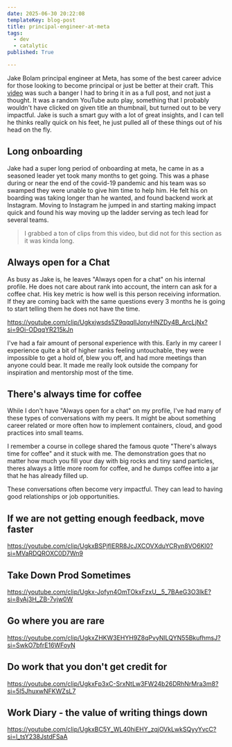 ```yaml
---
date: 2025-06-30 20:22:08
templateKey: blog-post
title: principal-engineer-at-meta
tags:
  - dev
  - catalytic
published: True

---
```


Jake Bolam principal engineer at Meta, has some of the best career advice for
those looking to become principal or just be better at their craft.  This
[video](https://www.youtube.com/clip/UgkxFp3xC-SrxNtLw3FW24b26DRhNrMra3m8) was
such a banger I had to bring it in as a full post, and not just a thought. It
was a random YouTube auto play, something that I probably wouldn't have clicked
on given title an thumbnail, but turned out to be very impactful.  Jake is such
a smart guy with a lot of great insights, and I can tell he thinks really quick
on his feet, he just pulled all of these things out of his head on the fly.

## Long onboarding

Jake had a super long period of onboarding at meta, he came in as a seasoned
leader yet took many months to get going.  This was a phase during or near the
end of the covid-19 pandemic and his team was so swamped they were unable to
give him time to help him.  He felt his on boarding was taking longer than he
wanted, and found backend work at Instagram.  Moving to Instagram he jumped in
and starting making impact quick and found his way moving up the ladder serving
as tech lead for several teams.

> I grabbed a ton of clips from this video, but did not for this section as it was kinda long.

## Always open for a Chat

As busy as Jake is, he leaves "Always open for a chat" on his internal profile.
He does not care about rank into account, the intern can ask for a coffee chat.
His key metric is how well is this person receiving information.  If they are
coming back with the same questions every 3 months he is going to start telling
them he does not have the time.

<https://youtube.com/clip/Ugkxjwsds5Z9qqqIlJonyHNZDy4B_ArcLjNx?si=9Oi-ODqqYR215kJn>

I've had a fair amount of personal experience with this.  Early in my career I
experience quite a bit of higher ranks feeling untouchable, they were
impossible to get a hold of, blew you off, and had more meetings than anyone
could bear.  It made me really look outside the company for inspiration and
mentorship most of the time.

## There's always time for coffee

While I don't have "Always open for a chat" on my
profile,  I've had many of these types of conversations with my peers.  It
might be about something career related or more often how to implement
containers, cloud, and good practices into small teams.

I remember a course in college shared the famous quote "There's always time for
coffee" and it stuck with me.  The demonstration goes that no matter how much
you fill your day with big rocks and tiny sand particles, theres always a
little more room for coffee, and he dumps coffee into a jar that he has already
filled up.

These conversations often become very impactful.  They can lead to having good
relationships or job opportunities.

## If we are not getting enough feedback, move faster

<https://youtube.com/clip/UgkxBSPjfIERR8JcJXCOVXduYCRyn8VO6Kl0?si=MVaRDQROXC0D7Wn9>

## Take Down Prod Sometimes

<https://youtube.com/clip/Ugkx-Jofyn4OmTOkxFzxU__5_7BAeG3O3IkE?si=8yAj3H_ZB-7vjw0W>

## Go where you are rare

<https://youtube.com/clip/UgkxZHKW3EHYH9Z8qPvyNlLQYN55BkufhmsJ?si=SwkO7bfrE16WFoyN>

## Do work that you don't get credit for

<https://youtube.com/clip/UgkxFp3xC-SrxNtLw3FW24b26DRhNrMra3m8?si=5I5JhuxwNFKWZsL7>

## Work Diary - the value of writing things down

<https://youtube.com/clip/UgkxBC5Y_WL40hiEHY_zqjOVkLwkSQyyYvcC?si=l_tsY238JstdFSaA>

